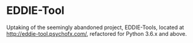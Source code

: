 # EDDIE-Tool
Uptaking of the seemingly abandoned project, EDDIE-Tools, located at http://eddie-tool.psychofx.com/, refactored for Python 3.6.x and above.
